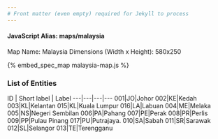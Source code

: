 ```yaml
---
# Front matter (even empty) required for Jekyll to process
---
```


#### JavaScript Alias: maps/malaysia

Map Name: Malaysia
Dimensions (Width x Height): 580x250



{% embed_spec_map malaysia-map.js %}

### List of Entities

ID | Short label | Label
---|---|---|---
001|JO|Johor
002|KE|Kedah
003|KL|Kelantan
015|KL|Kuala Lumpur
016|LA|Labuan
004|ME|Melaka
005|NS|Negeri Sembilan
006|PA|Pahang
007|PE|Perak
008|PR|Perlis
009|PP|Pulau Pinang
017|PU|Putrajaya.
010|SA|Sabah
011|SR|Sarawak
012|SL|Selangor
013|TE|Terengganu

